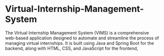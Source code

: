 # Virtual-Internship-Management-System
The Virtual Internship Management System (VIMS) is a comprehensive web-based application designed to automate and streamline the process of managing virtual internships. It is built using Java and Spring Boot for the backend, along with HTML, CSS, and JavaScript for the frontend,
